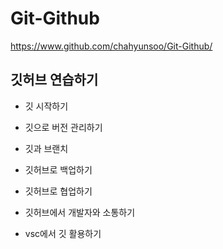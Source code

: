 # Git-Github
<https://www.github.com/chahyunsoo/Git-Github/>
## 깃허브 연습하기
- 깃 시작하기

- 깃으로 버전 관리하기

- 깃과 브랜치

- 깃허브로 백업하기

- 깃허브로 협업하기

- 깃허브에서 개발자와 소통하기

- vsc에서 깃 활용하기


